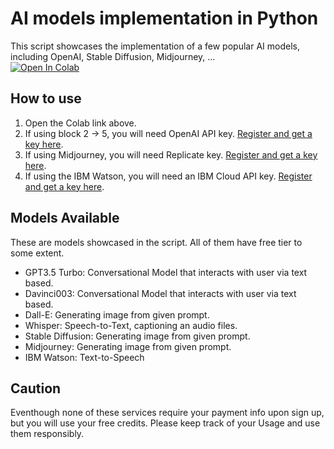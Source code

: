 # AI models implementation in Python
This script showcases the implementation of a few popular AI models, including OpenAI, Stable Diffusion, Midjourney, ... <br> 
[![Open In Colab](https://colab.research.google.com/assets/colab-badge.svg)](https://colab.research.google.com/drive/1Mc1kW5slk9BRuheza4s-ooj2z2zQLDzP#scrollTo=Im6tMxQc1Za5)

## How to use
1. Open the Colab link above.
2. If using block 2 -> 5, you will need OpenAI API key. [Register and get a key here](https://platform.openai.com/account/api-keys). 
3. If using Midjourney, you will need Replicate key. [Register and get a key here](https://replicate.com/signin?next=/account/api-tokens). 
4. If using the IBM Watson, you will need an IBM Cloud API key. [Register and get a key here](https://cloud.ibm.com/docs/account?topic=account-userapikey&interface=ui#create_user_key).

## Models Available
These are models showcased in the script. All of them have free tier to some extent. 
 - GPT3.5 Turbo: Conversational Model that interacts with user via text based.
 - Davinci003: Conversational Model that interacts with user via text based.
 - Dall-E: Generating image from given prompt.
 - Whisper: Speech-to-Text, captioning an audio files.
 - Stable Diffusion: Generating image from given prompt.
 - Midjourney: Generating image from given prompt.
 - IBM Watson: Text-to-Speech

## Caution
Eventhough none of these services require your payment info upon sign up, but you will use your free credits. Please keep track of your Usage and use them responsibly.  


